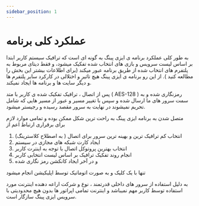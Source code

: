 ```yaml
---
sidebar_position: 1
---
```


# عملکرد کلی برنامه


به طور کلی عملکرد برنامه ی ایزی پینگ به گونه ای است که ترافیک سیستم کاربر ابتدا بر اساس لیست سرویس و بازی های انتخاب شده تفکیک میشود، و فقط دیتای مربوط به پلتفرم های انتخاب شده از طریق برنامه عبور میکند (برای اطلاعات بیشتر این بخش را مطالعه کنید ). از این رو برنامه ی ایزی پینگ هیچ تاثیر و اختلالی در کارکرد سایر پلتفرم ها و دیگر سایت ها و برنامه ها ایجاد نمیکند. 

پس از اتصال ، ترافیک تفکیک شده ی کاربر با متد ( AES-128 ) رمزنگاری شده و به سمت سرور های ما ارسال شده و سپس با تغییر مسیر و عبور از مسیر هایی که شامل تحریم نمیشوند در نهایت به سرور مقصد رسیده و رجیستر میشود.

متصل شدن به برنامه ایزی پینگ به راحت ترین شکل ممکن بوده و تمامی موارد لازم برای برقراری ارتباط اعم از 

1. انتخاب کم ترافیک ترین و بهینه ترین سرور برای اتصال ( به اصطلاح کلاسترینگ)
2. ایجاد کارت شبکه های مجازی در سیستم   
3. انتخاب بهترین پروتوکل اتصال با توجه به اینترت کاربر
4. انجام روند تفکیک ترافیک بر اساس لیست انتخابی کاربر 
5. و در آخر ایجاد کانکشن رمز نگاری شده 

تنها با یک کلیک و به صورت اتوماتیک توسط اپلیکیشن انجام میشود

به دلیل استفاده از سرور های داخلی قدرتمند ، نوع و شرکت اراعه دهنده اینترنت مورد استفاده توسط کاربر مهم نمیباشد و اینترنت تمامی اپراتور ها بدون هیچ محدودیتی با سرویس ایزی پینگ سازگار است. 


